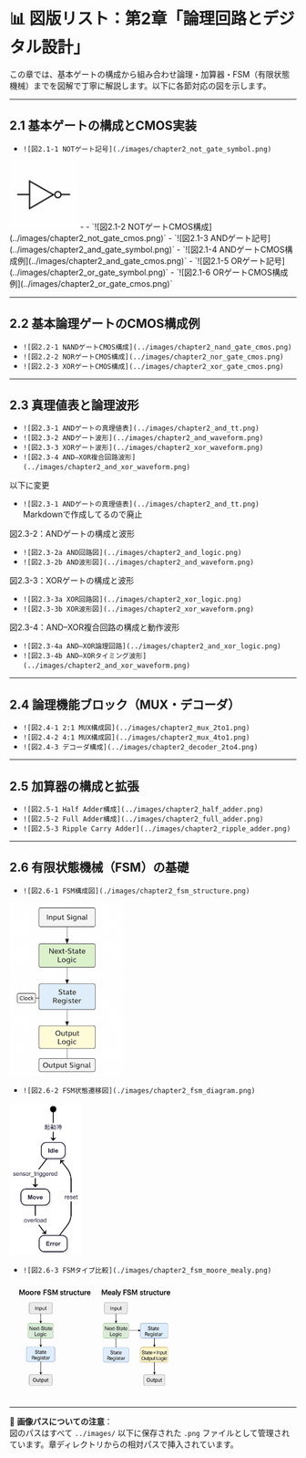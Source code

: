 # 📊 図版リスト：第2章「論理回路とデジタル設計」

この章では、基本ゲートの構成から組み合わせ論理・加算器・FSM（有限状態機械）までを図解で丁寧に解説します。以下に各節対応の図を示します。

---

## 2.1 基本ゲートの構成とCMOS実装

- `![図2.1-1 NOTゲート記号](./images/chapter2_not_gate_symbol.png)`
<img src="./chapter2_not_gate_symbol.png" alt="図2.1-1 NOTゲート記号" width="120px">
- 
- `![図2.1-2 NOTゲートCMOS構成](../images/chapter2_not_gate_cmos.png)`
- `![図2.1-3 ANDゲート記号](../images/chapter2_and_gate_symbol.png)`
- `![図2.1-4 ANDゲートCMOS構成例](../images/chapter2_and_gate_cmos.png)`
- `![図2.1-5 ORゲート記号](../images/chapter2_or_gate_symbol.png)`
- `![図2.1-6 ORゲートCMOS構成例](../images/chapter2_or_gate_cmos.png)`

---

## 2.2 基本論理ゲートのCMOS構成例

- `![図2.2-1 NANDゲートCMOS構成](../images/chapter2_nand_gate_cmos.png)`
- `![図2.2-2 NORゲートCMOS構成](../images/chapter2_nor_gate_cmos.png)`
- `![図2.2-3 XORゲートCMOS構成](../images/chapter2_xor_gate_cmos.png)`

---

## 2.3 真理値表と論理波形

- `![図2.3-1 ANDゲートの真理値表](../images/chapter2_and_tt.png)`
- `![図2.3-2 ANDゲート波形](../images/chapter2_and_waveform.png)`
- `![図2.3-3 XORゲート波形](../images/chapter2_xor_waveform.png)`
- `![図2.3-4 AND–XOR複合回路波形](../images/chapter2_and_xor_waveform.png)`

以下に変更

- `![図2.3-1 ANDゲートの真理値表](../images/chapter2_and_tt.png)`
  Markdownで作成してるので廃止
  
図2.3-2：ANDゲートの構成と波形
- `![図2.3-2a AND回路図](../images/chapter2_and_logic.png)` 
- `![図2.3-2b AND波形図](../images/chapter2_and_waveform.png)`

図2.3-3：XORゲートの構成と波形
- `![図2.3-3a XOR回路図](../images/chapter2_xor_logic.png)`  
- `![図2.3-3b XOR波形図](../images/chapter2_xor_waveform.png)`

図2.3-4：AND–XOR複合回路の構成と動作波形
- `![図2.3-4a AND–XOR論理回路](../images/chapter2_and_xor_logic.png)` 
- `![図2.3-4b AND–XORタイミング波形](../images/chapter2_and_xor_waveform.png)`

---

## 2.4 論理機能ブロック（MUX・デコーダ）

- `![図2.4-1 2:1 MUX構成図](../images/chapter2_mux_2to1.png)`
- `![図2.4-2 4:1 MUX構成図](../images/chapter2_mux_4to1.png)`
- `![図2.4-3 デコーダ構成](../images/chapter2_decoder_2to4.png)`

---

## 2.5 加算器の構成と拡張

- `![図2.5-1 Half Adder構成](../images/chapter2_half_adder.png)`
- `![図2.5-2 Full Adder構成](../images/chapter2_full_adder.png)`
- `![図2.5-3 Ripple Carry Adder](../images/chapter2_ripple_adder.png)`

---

## 2.6 有限状態機械（FSM）の基礎

- `![図2.6-1 FSM構成図](./images/chapter2_fsm_structure.png)`
<img src="./chapter2_fsm_structure_en_final.png" alt="図2.6-1 FSM構成図（英語版）" width="40%">

- `![図2.6-2 FSM状態遷移図](./images/chapter2_fsm_diagram.png)`
<img src="./chapter2_fsm_diagram.png" alt="図2.6-2 FSM状態遷移図" width="25%">

- `![図2.6-3 FSMタイプ比較](./images/chapter2_fsm_moore_mealy.png)`
<img src="./chapter2_fsm_moore_mealy.png" alt="図2.6-3 Moore型とMealy型のFSM比較" width="60%">


---

📁 **画像パスについての注意**：  
図のパスはすべて `../images/` 以下に保存された `.png` ファイルとして管理されています。章ディレクトリからの相対パスで挿入されています。



